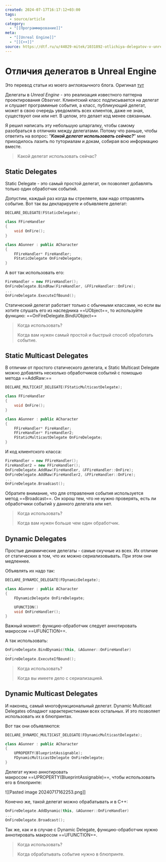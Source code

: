 ```yaml
---
created: 2024-07-17T16:17:12+03:00
tags:
  - source/article
category:
  - "[[Программирование]]"
meta:
  - "[[Unreal Engine]]"
  - "[[C++]]"
source: https://dtf.ru/u/44029-mitek/1031892-otlichiya-delegatov-v-unreal-engine
---
```


# Отличия делегатов в Unreal Engine

Это перевод статьи из моего англоязычного блога. Оригинал [тут](https://superyateam.com/2021/12/06/difference-between-delegates-in-ue4)

Делегаты в _Unreal Engine_ - это реализация известного паттерна проектирования _Observer_. Клиентский класс подписывается на делегат и слушает программные события, а класс, публикующий делегат, может в свою очередь уведомлять всех клиентов, даже не зная, существуют они или нет. В целом, это делает код менее связанным.

Я решил написать эту небольшую шпаргалку, чтобы самому разобраться в отличиях между делегатами. Потому что раньше, чтобы ответить на вопрос: "**_Какой делегат использовать сейчас?_**" мне приходилось лазить по туториалам и докам, собирая всю информацию вместе.

> Какой делегат использовать сейчас?

## Static Delegates

Static Delegate - это самый простой делегат, он позволяет добавлять только один обработчик событий.

Допустим, каждый раз когда вы стреляете, вам надо отправлять событие. Вот так вы декларируете и объявляете делегат:

```cpp
DECLARE_DELEGATE(FStaticDelegate);

class FFireHandler
{
    void OnFire();
}

class AGunner : public ACharacter
{
    FFireHandler* FireHandler;
    FStaticDelegate OnFireDelegate;
}
```

А вот так использовать его:

```cpp
FireHandler = new FFireHandler();
OnFireDelegate.BindRaw(FireHandler, &FFireHandler::OnFire);
...
OnFireDelegate.ExecuteIfBound();
```

Статический делегат работает только с обычными классами, но если вы хотите слушать его из наследника ==UObject==, то используйте функцию: ==OnFireDelegate.BindUObject==

> Когда использовать?
> 
> Когда вам нужен самый простой и быстрый способ обработать событие.

## Static Multicast Delegates

В отличии от простого статического делегата, к Static Multicast Delegate можно добавлять несколько обработчиков событий с помощью метода ==AddRaw:==

```cpp
DECLARE_MULTICAST_DELEGATE(FStaticMulticastDelegate);

class FFireHandler
{
    void OnFire();
}

class AGunner : public ACharacter
{
    FFireHandler* FireHandler;
    FFireHandler* FireHandler2;
    FStaticMulticastDelegate OnFireDelegate;
}
```

И код клиентского класса:

```cpp
FireHandler = new FFireHandler();
FireHandler2 = new FFireHandler();
OnFireDelegate.AddRaw(FireHandler, &FFireHandler::OnFire);
OnFireDelegate.AddRaw(FireHandler2, &FFireHandler::OnFire);
...
OnFireDelegate.Broadcast();
```

Обратите внимание, что для отправления события используется метод ==Broadcast==. Он хорош тем, что не нужно проверять, есть ли обработчики событий у данного делегата или нет.

> Когда использовать?
> 
> Когда вам нужен больше чем один обработчик.

## Dynamic Delegates

Простые динамические делегаты - самые скучные из всех. Их отличие от статических в том, что их можно сериализовывать. При этом они медленнее.

Объявлять их надо так:

```cpp
DECLARE_DYNAMIC_DELEGATE(FDynamicDelegate);

class AGunner : public ACharacter
{
    FDynamicDelegate OnFireDelegate;

    UFUNCTION()
    void OnFireHandler();
}
```

Важный момент: функцию-обработчик следует аннотировать макросом ==UFUNCTION==.

А так использовать:

```cpp
OnFireDelegate.BindDynamic(this, &AGunner::OnFireHandler)
...
OnFireDelegate.ExecuteIfBound();
```

> Когда использовать?  
>   
> Когда вы имеете дело с сериализацией.

## Dynamic Multicast Delegates

И наконец, самый многофункциональный делегат. Dynamic Multicast Delegates обладают характеристиками всех остальных. И это позволяет использовать их в блюпринтах.

Вот так они объявляются:

```cpp
DECLARE_DYNAMIC_MULTICAST_DELEGATE(FDynamicMulticastDelegate);

class AGunner : public ACharacter
{
    UPROPERTY(BlueprintAssignable);
    FDynamicMulticastDelegate OnFireDelegate;
}
```

Делегат нужно аннотировать макросом ==UPROPERTY(BlueprintAssignable)==, чтобы использовать его в блюпринте:

![[Pasted image 20240717162253.png]]

Конечно же, такой делегат можно обрабатывать и в C++:

```cpp
OnFireDelegate.AddDynamic(this, &AGunner::OnFireHandler)
...
OnFireDelegate.Broadcast();
```

Так же, как и в случае с Dynamic Delegate, функцию-обработчик нужно аннотировать макросом ==UFUNCTION==.

> Когда использовать?
> 
> Когда обрабатывать событие нужно в блюпринте.